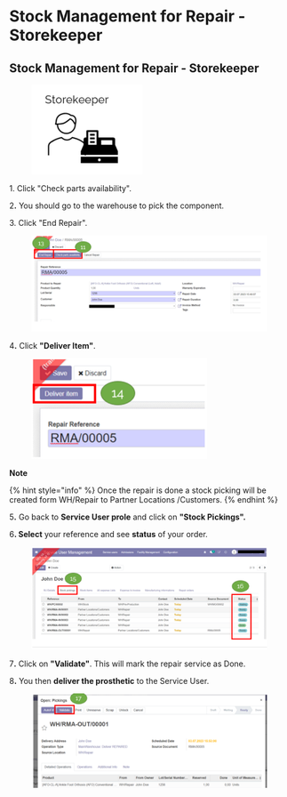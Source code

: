 # Stock Management for Repair - Storekeeper

## **Stock Management for Repair - Storekeeper**

<figure><img src="../../../.gitbook/assets/image (11) (1).png" alt=""><figcaption></figcaption></figure>

1\. Click "Check parts availability".&#x20;

&#x32;**.** You should go to the warehouse to pick the component.&#x20;

3\. Click "End Repair".

<figure><img src="../../../.gitbook/assets/image (12) (1).png" alt=""><figcaption></figcaption></figure>

&#x34;**.** Click **"Deliver Item"**.&#x20;

<figure><img src="../../../.gitbook/assets/image (13) (1).png" alt=""><figcaption></figcaption></figure>

**Note**

{% hint style="info" %}
Once the repair is done a stock picking will be created form WH/Repair to Partner Locations /Customers.
{% endhint %}

&#x35;**.** Go back to **Service User prole** and click on **"Stock Pickings".**&#x20;

&#x36;**. Select** your reference and see **status** of your order.

<figure><img src="../../../.gitbook/assets/image (14).png" alt=""><figcaption></figcaption></figure>

&#x37;**.** Click on **"Validate"**. This will mark the repair service as Done.&#x20;

&#x38;**.** You then **deliver the prosthetic** to the Service User.

<figure><img src="../../../.gitbook/assets/image (15).png" alt=""><figcaption></figcaption></figure>
